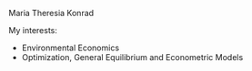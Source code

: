 Maria Theresia Konrad

My interests:
- Environmental Economics
- Optimization, General Equilibrium and Econometric Models

<!---
MariaKonrad/MariaKonrad is a ✨ special ✨ repository because its `README.md` (this file) appears on your GitHub profile.
You can click the Preview link to take a look at your changes.
--->
